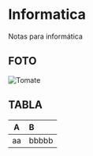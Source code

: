 # Informatica 
Notas para informática
## FOTO
![Tomate](https://www.google.com/imgres?q=tomate&imgurl=https%3A%2F%2Fupload.wikimedia.org%2Fwikipedia%2Fcommons%2Fthumb%2F8%2F88%2FBright_red_tomato_and_cross_section02.jpg%2F800px-Bright_red_tomato_and_cross_section02.jpg&imgrefurl=https%3A%2F%2Fes.wikipedia.org%2Fwiki%2FTomate&docid=_2h5T7Sm2vrpeM&tbnid=jWABOj5qMZyCrM&vet=12ahUKEwjStZKSwcmIAxUnUqQEHbxHA0wQM3oECBoQAA..i&w=800&h=533&hcb=2&ved=2ahUKEwjStZKSwcmIAxUnUqQEHbxHA0wQM3oECBoQAA)
## TABLA
|A|B|
|:-:|:-|
|aa|bbbbb|
